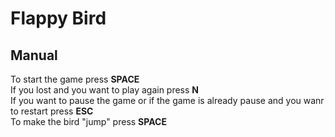 # Flappy Bird

 ## Manual

  To start the game press **SPACE**  
  If you lost and you want to play again press **N**  
  If you want to pause the game or if the game is already pause and you wanr to restart press **ESC**   
  To make the bird "jump" press **SPACE**   
